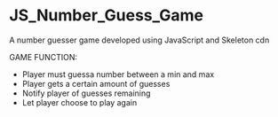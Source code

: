 # JS_Number_Guess_Game
A number guesser game developed using JavaScript and Skeleton cdn

GAME FUNCTION:
 - Player must guessa number between a min and max
 - Player gets a certain amount of guesses
 - Notify player of guesses remaining
 - Let player choose to play again
